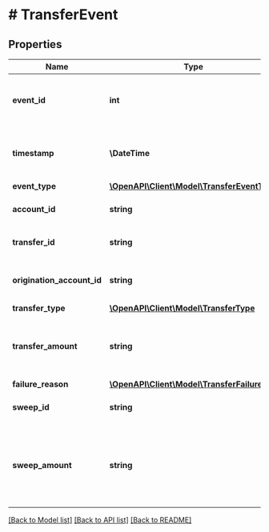 # # TransferEvent

## Properties

Name | Type | Description | Notes
------------ | ------------- | ------------- | -------------
**event_id** | **int** | Plaid’s unique identifier for this event. IDs are sequential unsigned 64-bit integers. |
**timestamp** | **\DateTime** | The datetime when this event occurred. This will be of the form &#x60;2006-01-02T15:04:05Z&#x60;. |
**event_type** | [**\OpenAPI\Client\Model\TransferEventType**](TransferEventType.md) |  |
**account_id** | **string** | The account ID associated with the transfer. |
**transfer_id** | **string** | Plaid’s unique identifier for a transfer. |
**origination_account_id** | **string** | The ID of the origination account that this balance belongs to. |
**transfer_type** | [**\OpenAPI\Client\Model\TransferType**](TransferType.md) |  |
**transfer_amount** | **string** | The amount of the transfer (decimal string with two digits of precision e.g. \&quot;10.00\&quot;). |
**failure_reason** | [**\OpenAPI\Client\Model\TransferFailure**](TransferFailure.md) |  |
**sweep_id** | **string** | Plaid’s unique identifier for a sweep. |
**sweep_amount** | **string** | A signed amount of how much was &#x60;swept&#x60; or &#x60;reverse_swept&#x60; (decimal string with two digits of precision e.g. \&quot;-5.50\&quot;). |

[[Back to Model list]](../../README.md#models) [[Back to API list]](../../README.md#endpoints) [[Back to README]](../../README.md)
